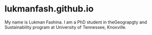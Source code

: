 # lukmanfash.github.io
My name is Lukman Fashina. I am a PhD student in theGeograpgty and Sustainability program at University of Tennessee, Knoxville. 

